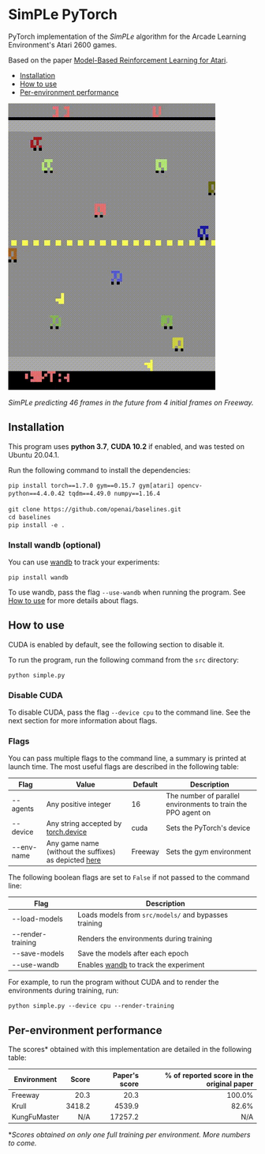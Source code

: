 # SimPLe PyTorch

PyTorch implementation of the *SimPLe* algorithm for the Arcade Learning Environment's Atari 2600 games.

Based on the paper [Model-Based Reinforcement Learning for Atari](https://arxiv.org/abs/1903.00374).

- [Installation](#installation)
- [How to use](#how-to-use)
- [Per-environment performance](#per-environment-performance)

![World model predictions on freeway](src/res/freeway_wm.gif)

*SimPLe predicting 46 frames in the future from 4 initial frames on Freeway.*

## Installation

This program uses **python 3.7**, **CUDA 10.2** if enabled, and was tested on Ubuntu 20.04.1.

Run the following command to install the dependencies:
  ```shell script
  pip install torch==1.7.0 gym==0.15.7 gym[atari] opencv-python==4.4.0.42 tqdm==4.49.0 numpy==1.16.4
  
  git clone https://github.com/openai/baselines.git
  cd baselines
  pip install -e .
  ```

### Install wandb (optional)

You can use [wandb](https://www.wandb.com/) to track your experiments:
```shell script
pip install wandb
```

To use wandb, pass the flag `--use-wandb` when running the program. See [How to use](#how-to-use) for more details about flags.

## How to use

CUDA is enabled by default, see the following section to disable it.

To run the program, run the following command from the `src` directory:
```shell script
python simple.py
```

### Disable CUDA

To disable CUDA, pass the flag `--device cpu` to the command line. See the next section for more information about flags.

### Flags

You can pass multiple flags to the command line, a summary is printed at launch time.
The most useful flags are described in the following table:

| Flag | Value | Default | Description |
| ---- | ----- | ------- | ----------- |
| --agents | Any positive integer | 16 | The number of parallel environments to train the PPO agent on |
| --device | Any string accepted by [torch.device](https://pytorch.org/docs/stable/tensor_attributes.html#device-doc) | cuda | Sets the PyTorch's device |
| --env-name | Any game name (without the suffixes) as depicted [here](https://gym.openai.com/envs/#atari) | Freeway | Sets the gym environment | 

The following boolean flags are set to `False` if not passed to the command line:

| Flag | Description |
| ---- | ----------- |
| --load-models | Loads models from `src/models/` and bypasses training |
| --render-training | Renders the environments during training |
| --save-models | Save the models after each epoch |
| --use-wandb | Enables [wandb](https://www.wandb.com/) to track the experiment |

For example, to run the program without CUDA and to render the environments during training, run:
```shell script
python simple.py --device cpu --render-training
```

## Per-environment performance

The scores* obtained with this implementation are detailed in the following table:

| Environment | Score | Paper's score | % of reported score in the original paper |
| ----------- | ---:  | ---:          | ---:                                      |
| Freeway | 20.3 | 20.3 | 100.0% |
| Krull | 3418.2 | 4539.9 | 82.6% |
| KungFuMaster | N/A | 17257.2 | N/A |

**Scores obtained on only one full training per environment. More numbers to come.*